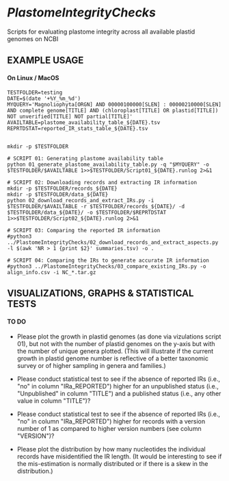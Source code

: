 *PlastomeIntegrityChecks*
=========================

Scripts for evaluating plastome integrity across all available plastid genomes on NCBI

## EXAMPLE USAGE
#### On Linux / MacOS
```
TESTFOLDER=testing
DATE=$(date '+%Y_%m_%d')
MYQUERY='Magnoliophyta[ORGN] AND 00000100000[SLEN] : 00000210000[SLEN] AND complete genome[TITLE] AND (chloroplast[TITLE] OR plastid[TITLE]) NOT unverified[TITLE] NOT partial[TITLE]'
AVAILTABLE=plastome_availability_table_${DATE}.tsv
REPRTDSTAT=reported_IR_stats_table_${DATE}.tsv


mkdir -p $TESTFOLDER

# SCRIPT 01: Generating plastome availability table
python 01_generate_plastome_availability_table.py -q "$MYQUERY" -o $TESTFOLDER/$AVAILTABLE 1>>$TESTFOLDER/Script01_${DATE}.runlog 2>&1

# SCRIPT 02: Downloading records and extracting IR information
mkdir -p $TESTFOLDER/records_${DATE}
mkdir -p $TESTFOLDER/data_${DATE}
python 02_download_records_and_extract_IRs.py -i $TESTFOLDER/$AVAILTABLE -r $TESTFOLDER/records_${DATE}/ -d $TESTFOLDER/data_${DATE}/ -o $TESTFOLDER/$REPRTDSTAT 1>>$TESTFOLDER/Script02_${DATE}.runlog 2>&1

# SCRIPT 03: Comparing the reported IR information
#python3 ../PlastomeIntegrityChecks/02_download_records_and_extract_aspects.py -l $(awk 'NR > 1 {print $2}' summaries.tsv) -o .

# SCRIPT 04: Comparing the IRs to generate accurate IR information
#python3 ../PlastomeIntegrityChecks/03_compare_existing_IRs.py -o align_info.csv -i NC_*.tar.gz

```

<!--
## FULL USAGE
```
#python3 ../PlastomeIntegrityChecks/01_generate_plastome_availability_table.py -o summaries.csv -q "Magnoliophyta[ORGN] AND 00000180000[SLEN] : 00000200000[SLEN] AND complete genome[TITLE] AND (chloroplast[TITLE] OR plastid[TITLE])"
```
-->

## VISUALIZATIONS, GRAPHS & STATISTICAL TESTS
#### TO DO
* Please plot the growth in plastid genomes (as done via vizulations script 01), but not with the number of plastid genomes on the y-axis but with the number of unique genera plotted. (This will illustrate if the current growth in plastid genome number is reflective of a better taxonomic survey or of higher sampling in genera and families.)

* Please conduct statistical test to see if the absence of reported IRs (i.e., "no" in column "IRa_REPORTED") higher for an unpublished status (i.e., "Unpublished" in column "TITLE") and a published status (i.e., any other value in column "TITLE")?

* Please conduct statistical test to see if the absence of reported IRs (i.e., "no" in column "IRa_REPORTED") higher for records with a version number of 1 as compared to higher version numbers (see column "VERSION")?

* Please plot the distribution by how many nucleotides the individual records have misidentified the IR length. (It would be interesting to see if the mis-estimation is normally distributed or if there is a skew in the distribution.)
